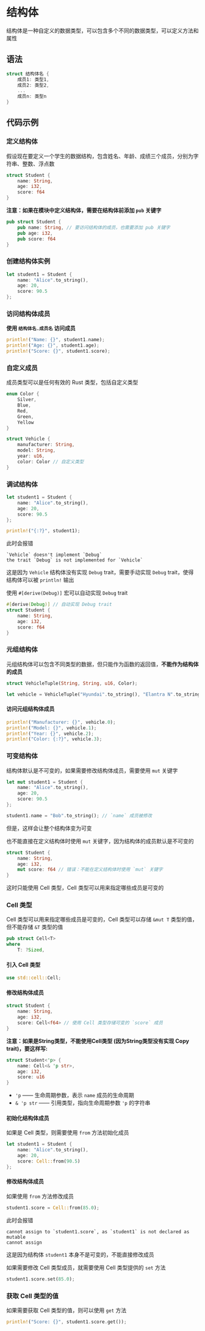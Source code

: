 # 结构体

结构体是一种自定义的数据类型，可以包含多个不同的数据类型，可以定义方法和属性

## 语法

```rust
struct 结构体名 {
    成员1: 类型1,
    成员2: 类型2,
    ...
    成员n: 类型n
}
```

## 代码示例

### 定义结构体

假设现在要定义一个学生的数据结构，包含姓名、年龄、成绩三个成员，分别为字符串、整数、浮点数

```rust
struct Student {
    name: String,
    age: i32,
    score: f64
}
```

**注意：如果在模块中定义结构体，需要在结构体前添加 `pub` 关键字**

```rust
pub struct Student {
    pub name: String, // 要访问结构体的成员，也需要添加 pub 关键字
    pub age: i32,
    pub score: f64
}
```

### 创建结构体实例

```rust
let student1 = Student {
    name: "Alice".to_string(),
    age: 20,
    score: 90.5
};
```

### 访问结构体成员

**使用 `结构体名.成员名` 访问成员**

```rust
println!("Name: {}", student1.name);
println!("Age: {}", student1.age);
println!("Score: {}", student1.score);
```

### 自定义成员

成员类型可以是任何有效的 Rust 类型，包括自定义类型

```rust
enum Color {
    Silver,
    Blue,
    Red,
    Green,
    Yellow
}

struct Vehicle {
    manufacturer: String,
    model: String,
    year: u16,
    color: Color // 自定义类型
}
```

### 调试结构体

```rust
let student1 = Student {
    name: "Alice".to_string(),
    age: 20,
    score: 90.5
};

println!("{:?}", student1);
```

此时会报错

```
`Vehicle` doesn't implement `Debug`
the trait `Debug` is not implemented for `Vehicle`
```

这是因为 `Vehicle` 结构体没有实现 `Debug` trait，需要手动实现 `Debug` trait，使得结构体可以被 `println!` 输出

使用 `#[derive(Debug)]` 宏可以自动实现 `Debug` trait

```rust
#[derive(Debug)] // 自动实现 Debug trait
struct Student {
    name: String,
    age: i32,
    score: f64
}
```

### 元组结构体

元组结构体可以包含不同类型的数据，但只能作为函数的返回值，**不能作为结构体的成员**

```rust
struct VehicleTuple(String, String, u16, Color);

let vehicle = VehicleTuple("Hyundai".to_string(), "Elantra N".to_string(), 2021, Color::Blue);
```

#### 访问元组结构体成员

```rust
println!("Manufacturer: {}", vehicle.0);
println!("Model: {}", vehicle.1);
println!("Year: {}", vehicle.2);
println!("Color: {:?}", vehicle.3);
```

### 可变结构体

结构体默认是不可变的，如果需要修改结构体成员，需要使用 `mut` 关键字

```rust
let mut student1 = Student {
    name: "Alice".to_string(),
    age: 20,
    score: 90.5
};

student1.name = "Bob".to_string(); // `name` 成员被修改
```

但是，这样会让整个结构体变为可变

也不能直接在定义结构体时使用 `mut` 关键字，因为结构体的成员默认是不可变的

```rust
struct Student {
    name: String,
    age: i32,
    mut score: f64 // 错误：不能在定义结构体时使用 `mut` 关键字
}
```

这时只能使用 Cell 类型，Cell 类型可以用来指定哪些成员是可变的

### Cell 类型

Cell 类型可以用来指定哪些成员是可变的，Cell 类型可以存储 `&mut T` 类型的值，但不能存储 `&T` 类型的值

```rust
pub struct Cell<T>
where
    T: ?Sized,
```


#### 引入 Cell 类型

```rust
use std::cell::Cell;
```

#### 修改结构体成员

```rust
struct Student {
    name: String,
    age: i32,
    score: Cell<f64> // 使用 Cell 类型存储可变的 `score` 成员
}
```

**注意：如果是String类型，不能使用Cell类型 (因为String类型没有实现 Copy trait)，要这样写:**

```rust
struct Student<'p> {
    name: Cell<& 'p str>,
    age: i32,
    score: u16
}
```

- `'p` —— 生命周期参数，表示 `name` 成员的生命周期
- `& 'p str` —— 引用类型，指向生命周期参数 `'p` 的字符串

#### 初始化结构体成员

如果是 Cell 类型，则需要使用 `from` 方法初始化成员

```rust
let student1 = Student {
    name: "Alice".to_string(),
    age: 20,
    score: Cell::from(90.5)
};
```

#### 修改结构体成员

如果使用 `from` 方法修改成员

```rust
student1.score = Cell::from(85.0);
```

此时会报错

```
cannot assign to `student1.score`, as `student1` is not declared as mutable
cannot assign
```

这是因为结构体 `student1` 本身不是可变的，不能直接修改成员

如果需要修改 Cell 类型成员，就需要使用 Cell 类型提供的 `set` 方法

```rust
student1.score.set(85.0);
```

### 获取 Cell 类型的值

如果需要获取 Cell 类型的值，则可以使用 `get` 方法

```rust
println!("Score: {}", student1.score.get());
```